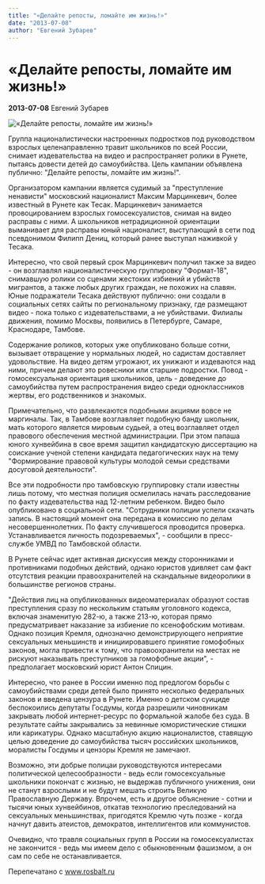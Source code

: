 ```yaml
---
title: "«Делайте репосты, ломайте им жизнь!»"
date: "2013-07-08"
author: "Евгений Зубарев"
---
```


# «Делайте репосты, ломайте им жизнь!»

**2013-07-08** Евгений Зубарев

![«Делайте репосты, ломайте им жизнь!»](http://img.rosbalt.ru/photobank/7/5/b/1/Lrx8dFDJ-234.jpg)

Группа националистически настроенных подростков под руководством взрослых целенаправленно травит школьников по всей России, снимает издевательства на видео и распространяет ролики в Рунете, пытаясь довести детей до самоубийства. Цель кампании объявлена публично: "Делайте репосты, ломайте им жизнь!".

Организатором кампании является судимый за "преступление ненависти" московский националист Максим Марцинкевич, более известный в Рунете как Тесак. Марцинкевич занимается провоцированием взрослых гомосексуалистов, снимая на видео расправы с ними. А школьников нетрадиционной ориентации выманивает для расправы юный националист, выступающий в сети под псевдонимом Филипп Дениц, который ранее выступал наживкой у Тесака.

Интересно, что свой первый срок Марцинкевич получил также за видео - он возглавлял националистическую группировку "Формат-18", снимавшую ролики со сценами жестоких избиений и убийств мигрантов, а также любых других граждан, не похожих на славян. Юные подражатели Тесака действуют публично: они создали в социальных сетях сайты по региональному признаку, где размещают видео - пока только с издевательствами, а не убийствами. Филиалы движения, помимо Москвы, появились в Петербурге, Самаре, Краснодаре, Тамбове.

Содержание роликов, которых уже опубликовано больше сотни, вызывает отвращение у нормальных людей, но садистам доставляет удовольствие. На видео детям угрожают, их унижают и издеваются над ними, причем делают это ровесники или старшие подростки. Повод - гомосексуальная ориентация школьников, цель - доведение до самоубийства путем распространения видео среди одноклассников жертвы, его родственников и знакомых.

Примечательно, что развлекаются подобными акциями вовсе не маргиналы. Так, в Тамбове возглавляет подобную банду школьник, мать которого является мировым судьей, а отец возглавляет отдел правового обеспечения местной администрации. При этом папаша юного хунвейбина в свое время защитил кандидатскую диссертацию на соискание ученой степени кандидата педагогических наук на тему "Формирование правовой культуры молодой семьи средствами досуговой деятельности".

Все эти подробности про тамбовскую группировку стали известны лишь потому, что местная полиция осмелилась начать расследование по факту издевательства над 12-летним ребенком. Видео было опубликовано в социальной сети. "Сотрудники полиции успели скачать запись. В настоящий момент она передана в комиссию по делам несовершеннолетних. По факту случившегося проводится проверка. Устанавливается личность подозреваемых", - сообщили в пресс-службе УМВД по Тамбовской области.

В Рунете сейчас идет активная дискуссия между сторонниками и противниками подобных действий, однако юристов удивляет сам факт отсутствия реакции правоохранителей на скандальные видеоролики в большинстве регионов страны.

"Действия лиц на опубликованных видеоматериалах образуют состав преступления сразу по нескольким статьям уголовного кодекса, включая знаменитую 282-ю, а также 213-ю, которая прямо предусматривает наказание за избиение по ксенофобским мотивам. Однако позиция Кремля, однозначно демонстрирующего неприятие сексуальных меньшинств и инициировавшего принятие гомофобных законов, могла привести к тому, что правоохранители на местах не рискуют наказывать преступников за гомофобные акции", - предполагает московский юрист Антон Спицин.

Интересно, что ранее в России именно под предлогом борьбы с самоубийствами среди детей было принято несколько федеральных законов и введена цензура в Рунете. Именно о детском суициде беспокоились депутаты Госдумы, когда разрешили чиновникам закрывать любой интернет-ресурс по формальной жалобе без суда. В результате сайты закрывались за невинные юмористические стишки или карикатуры. Однако масштабную акцию националистов, ставящую целью доведение до самоубийства тысяч российских школьников, моралисты Госдумы и цензоры Кремля не замечают.

Возможно, эти добрые полицаи руководствуются интересами политической целесообразности - ведь если гомосексуальные школьники покончат с жизнью, не выдержав публичного унижения, они не станут взрослыми и не будут мешать строить Великую Православную Державу. Впрочем, есть и другое объяснение - сотни и тысячи юных хунвейбинов, откатав технологию преследований на сексуальных меньшинствах, пригодятся Кремлю чуть позже - когда начнут давить атеистов, демократов, интеллигентов или коммунистов.

Очевидно, что травля социальных групп в России на гомосексуалистах не закончится - ведь мы имеем дело с обыкновенным фашизмом, а он сам по себе не останавливается.

Перепечатано с www.rosbalt.ru